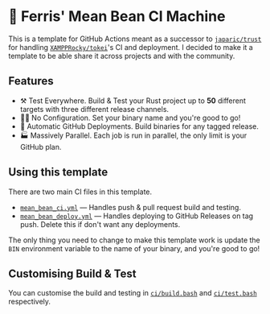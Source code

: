 # 🦀 Ferris' Mean Bean CI Machine

This is a template for GitHub Actions meant as a successor to [`japaric/trust`](https://github.com.japaric/trust)
for handling [`XAMPPRocky/tokei`](https://github.com/XAMPPRocky/tokei)'s CI and
deployment. I decided to make it a template to be able share it across
projects and with the community.

## Features

- ⚒️ Test Everywhere. Build & Test your Rust project up to **50**
  different targets with three different release channels.
- 🙅‍♀️ No Configuration. Set your binary name and you're good to go!
- 🚁 Automatic GitHub Deployments. Build binaries for any tagged release.
- 🏭 Massively Parallel. Each job is run in parallel, the only limit is your GitHub
  plan.

## Using this template

There are two main CI files in this template.

- [`mean_bean_ci.yml`](./.github/workflows/mean_bean_ci.yml) — Handles push & pull request build and testing.
- [`mean_bean_deploy.yml`](./.github/workflows/mean_bean_deploy.yml) — Handles deploying to GitHub Releases on tag push. Delete this if don't want any deployments.

The only thing you need to change to make this template work is update the `BIN`
environment variable to the name of your binary, and you're good to go!

## Customising Build & Test
You can customise the build and testing in [`ci/build.bash`](./ci/build.bash) and [`ci/test.bash`](./ci/test.bash)
respectively.
